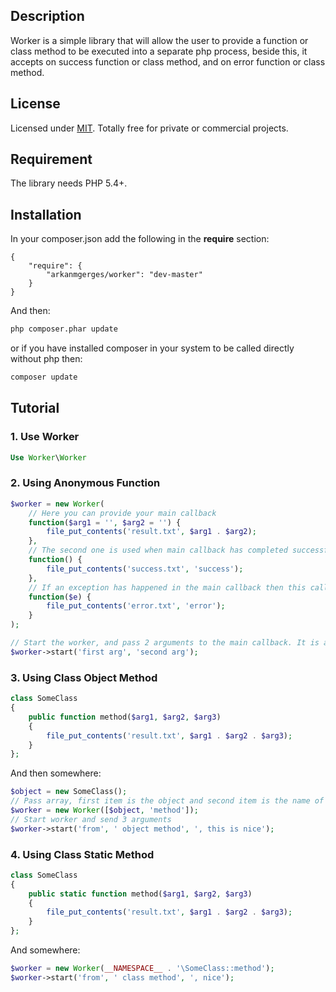 ## Description

Worker is a simple library that will allow the user to provide a function or class method to be executed into a separate php process, beside this, it accepts on success function or class method, and on error function or class method.

## License

Licensed under [MIT](http://www.opensource.org/licenses/mit-license.php). Totally free for private or commercial projects.

## Requirement

The library needs PHP 5.4+.

## Installation

In your composer.json add the following in the **require** section: 


```
{
    "require": {
        "arkanmgerges/worker": "dev-master"
    }
}
```

And then:
```sh
php composer.phar update
```
or if you have installed composer in your system to be called directly without php then:
```sh
composer update
```

## Tutorial
### 1. Use Worker
```php
Use Worker\Worker
```
### 2. Using Anonymous Function
```php
$worker = new Worker(
    // Here you can provide your main callback
    function($arg1 = '', $arg2 = '') {
        file_put_contents('result.txt', $arg1 . $arg2);
    },
    // The second one is used when main callback has completed successfully
    function() {
        file_put_contents('success.txt', 'success');
    },
    // If an exception has happened in the main callback then this callback will be called with an error message
    function($e) {
        file_put_contents('error.txt', 'error');
    }
);

// Start the worker, and pass 2 arguments to the main callback. It is also possible to pass more arguments
$worker->start('first arg', 'second arg');
```

### 3. Using Class Object Method
```php
class SomeClass
{
    public function method($arg1, $arg2, $arg3)
    {
        file_put_contents('result.txt', $arg1 . $arg2 . $arg3);
    }
};
```
And then somewhere:
```php
$object = new SomeClass();
// Pass array, first item is the object and second item is the name of the class method
$worker = new Worker([$object, 'method']);
// Start worker and send 3 arguments
$worker->start('from', ' object method', ', this is nice');
```
### 4. Using Class Static Method
```php
class SomeClass
{
    public static function method($arg1, $arg2, $arg3)
    {
        file_put_contents('result.txt', $arg1 . $arg2 . $arg3);
    }
};
```
And somewhere:
```php
$worker = new Worker(__NAMESPACE__ . '\SomeClass::method');
$worker->start('from', ' class method', ', nice');
```

